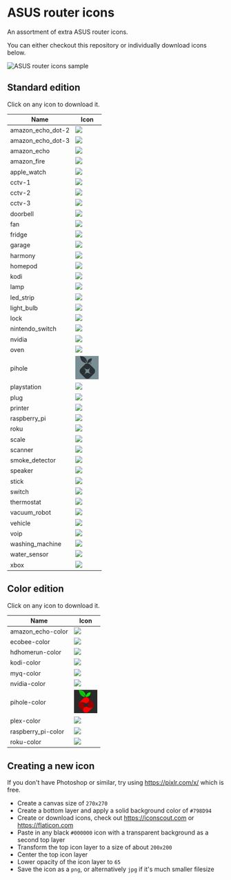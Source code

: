 # ASUS router icons

An assortment of extra ASUS router icons.

You can either checkout this repository or individually download icons below.

![ASUS router icons sample](asus_router_icons_sample.png)

## Standard edition

Click on any icon to download it.

| Name | Icon |
|------|------|
| amazon_echo_dot-2 | <img src="standard/amazon_echo_dot-2.png" width="54"> |
| amazon_echo_dot-3 | <img src="standard/amazon_echo_dot-3.png" width="54"> |
| amazon_echo | <img src="standard/amazon_echo.png" width="54"> |
| amazon_fire | <img src="standard/amazon_fire.png" width="54"> |
| apple_watch | <img src="standard/apple_watch.png" width="54"> |
| cctv-1 | <img src="standard/cctv-1.png" width="54"> |
| cctv-2 | <img src="standard/cctv-2.png" width="54"> |
| cctv-3 | <img src="standard/cctv-3.png" width="54"> |
| doorbell | <img src="standard/doorbell.png" width="54"> |
| fan | <img src="standard/fan.png" width="54"> |
| fridge | <img src="standard/fridge.png" width="54"> |
| garage | <img src="standard/garage.png" width="54"> |
| harmony | <img src="standard/harmony.png" width="54"> |
| homepod | <img src="standard/homepod.png" width="54"> |
| kodi | <img src="standard/kodi.png" width="54"> |
| lamp | <img src="standard/lamp.png" width="54"> |
| led_strip | <img src="standard/led_strip.png" width="54"> |
| light_bulb | <img src="standard/light_bulb.png" width="54"> |
| lock | <img src="standard/lock.png" width="54"> |
| nintendo_switch | <img src="standard/nintendo_switch.png" width="54"> |
| nvidia | <img src="standard/nvidia.png" width="54"> |
| oven | <img src="standard/oven.png" width="54"> |
| pihole | <img src="standard/pihole.png" width="54"> |
| playstation | <img src="standard/playstation.png" width="54"> |
| plug | <img src="standard/plug.png" width="54"> |
| printer | <img src="standard/printer.png" width="54"> |
| raspberry_pi | <img src="standard/raspberry_pi.png" width="54"> |
| roku | <img src="standard/roku.png" width="54"> |
| scale | <img src="standard/scale.png" width="54"> |
| scanner | <img src="standard/scanner.png" width="54"> |
| smoke_detector | <img src="standard/smoke_detector.png" width="54"> |
| speaker | <img src="standard/speaker.png" width="54"> |
| stick | <img src="standard/stick.png" width="54"> |
| switch | <img src="standard/switch.png" width="54"> |
| thermostat | <img src="standard/thermostat.png" width="54"> |
| vacuum_robot | <img src="standard/vacuum_robot.png" width="54"> |
| vehicle | <img src="standard/vehicle.png" width="54"> |
| voip | <img src="standard/voip.png" width="54"> |
| washing_machine | <img src="standard/washing_machine.png" width="54"> |
| water_sensor | <img src="standard/water_sensor.png" width="54"> |
| xbox | <img src="standard/xbox.png" width="54"> |


## Color edition

Click on any icon to download it.

| Name | Icon |
|------|------|
| amazon_echo-color | <img src="color/amazon_echo-color.png" width="54"> |
| ecobee-color | <img src="color/ecobee-color.png" width="54"> |
| hdhomerun-color | <img src="color/hdhomerun-color.jpg" width="54"> |
| kodi-color | <img src="color/kodi-color.png" width="54"> |
| myq-color | <img src="color/myq-color.jpg" width="54"> |
| nvidia-color | <img src="color/nvidia-color.png" width="54"> |
| pihole-color | <img src="color/pihole-color.png" width="54"> |
| plex-color | <img src="color/plex-color.png" width="54"> |
| raspberry_pi-color | <img src="color/raspberry_pi-color.png" width="54"> |
| roku-color | <img src="color/roku-color.png" width="54"> |


## Creating a new icon

If you don't have Photoshop or similar, try using https://pixlr.com/x/ which is free.

- Create a canvas size of `270x270`
- Create a bottom layer and apply a solid background color of `#798D94`
- Create or download icons, check out https://iconscout.com or https://flaticon.com
- Paste in any black `#000000` icon with a transparent background as a second top layer
- Transform the top icon layer to a size of about `200x200`
- Center the top icon layer
- Lower opacity of the icon layer to `65`
- Save the icon as a `png`, or alternatively `jpg` if it's much smaller filesize
